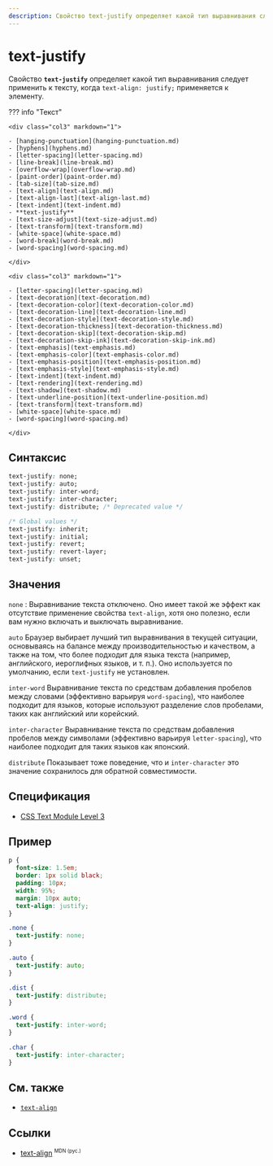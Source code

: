 ```yaml
---
description: Свойство text-justify определяет какой тип выравнивания следует применить к тексту, когда text-align justify применяется к элементу
---
```


# text-justify

Свойство **`text-justify`** определяет какой тип выравнивания следует применить к тексту, когда `text-align: justify;` применяется к элементу.

??? info "Текст"

    <div class="col3" markdown="1">

    - [hanging-punctuation](hanging-punctuation.md)
    - [hyphens](hyphens.md)
    - [letter-spacing](letter-spacing.md)
    - [line-break](line-break.md)
    - [overflow-wrap](overflow-wrap.md)
    - [paint-order](paint-order.md)
    - [tab-size](tab-size.md)
    - [text-align](text-align.md)
    - [text-align-last](text-align-last.md)
    - [text-indent](text-indent.md)
    - **text-justify**
    - [text-size-adjust](text-size-adjust.md)
    - [text-transform](text-transform.md)
    - [white-space](white-space.md)
    - [word-break](word-break.md)
    - [word-spacing](word-spacing.md)

    </div>

    <div class="col3" markdown="1">

    - [letter-spacing](letter-spacing.md)
    - [text-decoration](text-decoration.md)
    - [text-decoration-color](text-decoration-color.md)
    - [text-decoration-line](text-decoration-line.md)
    - [text-decoration-style](text-decoration-style.md)
    - [text-decoration-thickness](text-decoration-thickness.md)
    - [text-decoration-skip](text-decoration-skip.md)
    - [text-decoration-skip-ink](text-decoration-skip-ink.md)
    - [text-emphasis](text-emphasis.md)
    - [text-emphasis-color](text-emphasis-color.md)
    - [text-emphasis-position](text-emphasis-position.md)
    - [text-emphasis-style](text-emphasis-style.md)
    - [text-indent](text-indent.md)
    - [text-rendering](text-rendering.md)
    - [text-shadow](text-shadow.md)
    - [text-underline-position](text-underline-position.md)
    - [text-transform](text-transform.md)
    - [white-space](white-space.md)
    - [word-spacing](word-spacing.md)

    </div>

## Синтаксис

```css
text-justify: none;
text-justify: auto;
text-justify: inter-word;
text-justify: inter-character;
text-justify: distribute; /* Deprecated value */

/* Global values */
text-justify: inherit;
text-justify: initial;
text-justify: revert;
text-justify: revert-layer;
text-justify: unset;
```

## Значения

`none`
: Выравнивание текста отключено. Оно имеет такой же эффект как отсутствие применение свойства `text-align`, хотя оно полезно, если вам нужно включать и выключать выравнивание.

`auto`
Браузер выбирает лучший тип выравнивания в текущей ситуации, основываясь на балансе между производительностью и качеством, а также на том, что более подходит для языка текста (например, английского, иероглифных языков, и т. п.). Оно используется по умолчанию, если `text-justify` не установлен.

`inter-word`
Выравнивание текста по средствам добавления пробелов между словами (эффективно варьируя `word-spacing`), что наиболее подходит для языков, которые используют разделение слов пробелами, таких как английский или корейский.

`inter-character`
Выравнивание текста по средствам добавления пробелов между символами (эффективно варьируя `letter-spacing`), что наиболее подходит для таких языков как японский.

`distribute`
Показывает тоже поведение, что и `inter-character` это значение сохранилось для обратной совместимости.

## Спецификация

- [CSS Text Module Level 3](https://drafts.csswg.org/css-text-3/#text-justify-property)

## Пример

```css
p {
  font-size: 1.5em;
  border: 1px solid black;
  padding: 10px;
  width: 95%;
  margin: 10px auto;
  text-align: justify;
}

.none {
  text-justify: none;
}

.auto {
  text-justify: auto;
}

.dist {
  text-justify: distribute;
}

.word {
  text-justify: inter-word;
}

.char {
  text-justify: inter-character;
}
```

## См. также

- [`text-align`](text-align.md)

## Ссылки

- [text-align](https://developer.mozilla.org/ru/docs/Web/CSS/text-justify) <sup><small>MDN (рус.)</small></sup>
